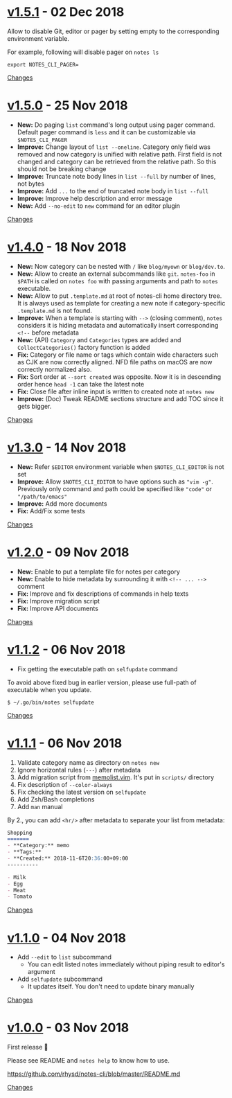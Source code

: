 <a name="v1.5.1"></a>
# [v1.5.1](https://github.com/rhysd/notes-cli/releases/tag/v1.5.1) - 02 Dec 2018

Allow to disable Git, editor or pager by setting empty to the corresponding environment variable.

For example, following will disable pager on `notes ls`

```
export NOTES_CLI_PAGER=
```

[Changes][v1.5.1]


<a name="v1.5.0"></a>
# [v1.5.0](https://github.com/rhysd/notes-cli/releases/tag/v1.5.0) - 25 Nov 2018

- **New:** Do paging `list` command's long output using pager command. Default pager command is `less` and it can be customizable via `$NOTES_CLI_PAGER`
- **Improve:** Change layout of `list --oneline`. Category only field was removed and now category is unified with relative path. First field is not changed and category can be retrieved from the relative path. So this should not be breaking change
- **Improve:** Truncate note body lines in `list --full` by number of lines, not bytes
- **Improve:** Add `...` to the end of truncated note body in `list --full`
- **Improve:** Improve help description and error message
- **New:** Add `--no-edit` to `new` command for an editor plugin

[Changes][v1.5.0]


<a name="v1.4.0"></a>
# [v1.4.0](https://github.com/rhysd/notes-cli/releases/tag/v1.4.0) - 18 Nov 2018

- **New:** Now category can be nested with `/` like `blog/myown` or `blog/dev.to`.
- **New:** Allow to create an external subcommands like `git`. `notes-foo` in `$PATH` is called on `notes foo` with passing arguments and path to `notes` executable.
- **New:** Allow to put `.template.md` at root of notes-cli home directory tree. It is always used as template for creating a new note if category-specific `.template.md` is not found.
- **Improve:** When a template is starting with `-->` (closing comment), `notes` considers it is hiding metadata and automatically insert corresponding `<!--` before metadata
- **New:** (API) `Category` and `Categories` types are added and `CollectCategories()` factory function is added
- **Fix:** Category or file name or tags which contain wide characters such as CJK are now correctly aligned. NFD file paths on macOS are now correctly normalized also.
- **Fix:** Sort order at `--sort created` was opposite. Now it is in descending order hence `head -1` can take the latest note
- **Fix:** Close file after inline input is written to created note at `notes new`
- **Improve:** (Doc) Tweak README sections structure and add TOC since it gets bigger.

[Changes][v1.4.0]


<a name="v1.3.0"></a>
# [v1.3.0](https://github.com/rhysd/notes-cli/releases/tag/v1.3.0) - 14 Nov 2018

- **New:** Refer `$EDITOR` environment variable when `$NOTES_CLI_EDITOR` is not set
- **Improve:** Allow `$NOTES_CLI_EDITOR` to have options such as `"vim -g"`. Previously only command and path could be specified like `"code"` or `"/path/to/emacs"`
- **Improve:** Add more documents
- **Fix:** Add/Fix some tests

[Changes][v1.3.0]


<a name="v1.2.0"></a>
# [v1.2.0](https://github.com/rhysd/notes-cli/releases/tag/v1.2.0) - 09 Nov 2018

- **New:** Enable to put a template file for notes per category
- **New:** Enable to hide metadata by surrounding it with `<!-- ... -->` comment
- **Fix:** Improve and fix descriptions of commands in help texts
- **Fix:** Improve migration script
- **Fix:** Improve API documents

[Changes][v1.2.0]


<a name="v1.1.2"></a>
# [v1.1.2](https://github.com/rhysd/notes-cli/releases/tag/v1.1.2) - 06 Nov 2018

- Fix getting the executable path on `selfupdate` command

To avoid above fixed bug in earlier version, please use full-path of executable when you update.

```
$ ~/.go/bin/notes selfupdate
```

[Changes][v1.1.2]


<a name="v1.1.1"></a>
# [v1.1.1](https://github.com/rhysd/notes-cli/releases/tag/v1.1.1) - 06 Nov 2018

1. Validate category name as directory on `notes new`
2. Ignore horizontal rules (`---`) after metadata
3. Add migration script from [memolist.vim](https://github.com/glidenote/memolist.vim). It's put in `scripts/` directory
4. Fix description of `--color-always`
5. Fix checking the latest version on `selfupdate`
6. Add Zsh/Bash completions
7. Add `man` manual

By 2., you can add `<hr/>` after metadata to separate your list from metadata:

```markdown
Shopping
=======
- **Category:** memo
- **Tags:**
- **Created:** 2018-11-6T20:36:00+09:00
----------

- Milk
- Egg
- Meat
- Tomato
```

[Changes][v1.1.1]


<a name="v1.1.0"></a>
# [v1.1.0](https://github.com/rhysd/notes-cli/releases/tag/v1.1.0) - 04 Nov 2018

- Add `--edit` to `list` subcommand
  - You can edit listed notes immediately without piping result to editor's argument
- Add `selfupdate` subcommand
  - It updates itself. You don't need to update binary manually

[Changes][v1.1.0]


<a name="v1.0.0"></a>
# [v1.0.0](https://github.com/rhysd/notes-cli/releases/tag/v1.0.0) - 03 Nov 2018

First release :tada:

Please see README and `notes help` to know how to use.

https://github.com/rhysd/notes-cli/blob/master/README.md

[Changes][v1.0.0]


[v1.5.1]: https://github.com/rhysd/notes-cli/compare/v1.5.0...v1.5.1
[v1.5.0]: https://github.com/rhysd/notes-cli/compare/v1.4.0...v1.5.0
[v1.4.0]: https://github.com/rhysd/notes-cli/compare/v1.3.0...v1.4.0
[v1.3.0]: https://github.com/rhysd/notes-cli/compare/v1.2.0...v1.3.0
[v1.2.0]: https://github.com/rhysd/notes-cli/compare/v1.1.2...v1.2.0
[v1.1.2]: https://github.com/rhysd/notes-cli/compare/v1.1.1...v1.1.2
[v1.1.1]: https://github.com/rhysd/notes-cli/compare/v1.1.0...v1.1.1
[v1.1.0]: https://github.com/rhysd/notes-cli/compare/v1.0.0...v1.1.0
[v1.0.0]: https://github.com/rhysd/notes-cli/tree/v1.0.0

 <!-- Generated by changelog-from-release -->
